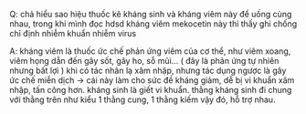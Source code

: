 Q: chả hiểu sao hiệu thuốc kê kháng sinh và kháng viêm này để uống cùng nhau, trong khi mình đọc hdsd kháng viêm mekocetin này thì thấy ghi chống chỉ định nhiễm khuẩn nhiễm virus

A: kháng viêm là thuốc ức chế phản ứng viêm của cơ thể, như viêm xoang, viêm họng dẫn đến gây sốt, gây ho, sỗ mũi... ( đây là phản ứng tự nhiên nhưng bất lợi ) khi có tác nhân lạ xâm nhập, nhưng tác dụng ngược là gây ức chế miễn dịch -> cái này làm cho sức đề kháng giảm, dễ bị vi khuẩn xâm nhập, tấn công hơn.
kháng sinh là giết vi khuẩn. thằng kháng sinh đi chung với thằng trên như kiểu 1 thằng cung, 1 thằng kiếm vậy đó, hỗ trợ nhau.
